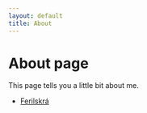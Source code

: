 ```yaml
---
layout: default
title: About
---
```

# About page

This page tells you a little bit about me.
* [Ferilskrá](https://Kleina13.github.com)